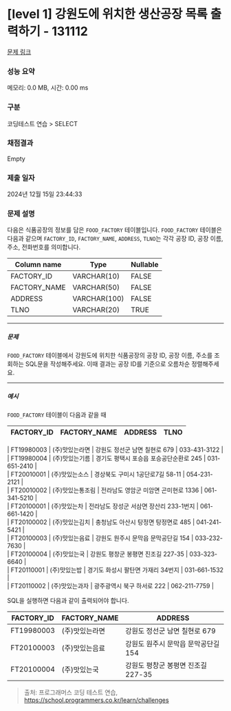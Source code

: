 # [level 1] 강원도에 위치한 생산공장 목록 출력하기 - 131112 

[문제 링크](https://school.programmers.co.kr/learn/courses/30/lessons/131112) 

### 성능 요약

메모리: 0.0 MB, 시간: 0.00 ms

### 구분

코딩테스트 연습 > SELECT

### 채점결과

Empty

### 제출 일자

2024년 12월 15일 23:44:33

### 문제 설명

<p>다음은 식품공장의 정보를 담은 <code>FOOD_FACTORY</code> 테이블입니다. <code>FOOD_FACTORY</code> 테이블은 다음과 같으며 <code>FACTORY_ID</code>, <code>FACTORY_NAME</code>, <code>ADDRESS</code>, <code>TLNO</code>는 각각 공장 ID, 공장 이름, 주소, 전화번호를 의미합니다.</p>
<table class="table">
        <thead><tr>
<th>Column name</th>
<th>Type</th>
<th>Nullable</th>
</tr>
</thead>
        <tbody><tr>
<td>FACTORY_ID</td>
<td>VARCHAR(10)</td>
<td>FALSE</td>
</tr>
<tr>
<td>FACTORY_NAME</td>
<td>VARCHAR(50)</td>
<td>FALSE</td>
</tr>
<tr>
<td>ADDRESS</td>
<td>VARCHAR(100)</td>
<td>FALSE</td>
</tr>
<tr>
<td>TLNO</td>
<td>VARCHAR(20)</td>
<td>TRUE</td>
</tr>
</tbody>
      </table>
<hr>

<h5>문제</h5>

<p><code>FOOD_FACTORY</code> 테이블에서 강원도에 위치한 식품공장의 공장 ID, 공장 이름, 주소를 조회하는 SQL문을 작성해주세요. 이때 결과는 공장 ID를 기준으로 오름차순 정렬해주세요.</p>

<hr>

<h5>예시</h5>

<p><code>FOOD_FACTORY</code> 테이블이 다음과 같을 때</p>
<table class="table">
        <thead><tr>
<th>FACTORY_ID</th>
<th>FACTORY_NAME</th>
<th>ADDRESS</th>
<th>TLNO</th>
</tr>
</thead>
        <tbody></tbody>
      </table>
<p>| FT19980003 | (주)맛있는라면 | 강원도 정선군 남면 칠현로 679 | 033-431-3122 |<br>
| FT19980004 | (주)맛있는기름 | 경기도 평택시 포승읍 포승공단순환로 245 | 031-651-2410 |<br>
| FT20010001 | (주)맛있는소스 | 경상북도 구미시 1공단로7길 58-11 | 054-231-2121 |<br>
| FT20010002 | (주)맛있는통조림 | 전라남도 영암군 미암면 곤미현로 1336 | 061-341-5210 |<br>
| FT20100001 | (주)맛있는차 | 전라남도 장성군 서삼면 장산리 233-1번지 | 061-661-1420 |<br>
| FT20100002 | (주)맛있는김치 | 충청남도 아산시 탕정면 탕정면로 485 | 041-241-5421 |<br>
| FT20100003 | (주)맛있는음료 | 강원도 원주시 문막읍 문막공단길 154 | 033-232-7630 |<br>
| FT20100004 | (주)맛있는국 | 강원도 평창군 봉평면 진조길 227-35 | 033-323-6640 |<br>
| FT20110001 | (주)맛있는밥 | 경기도 화성시 팔탄면 가재리 34번지 | 031-661-1532 |<br>
| FT20110002 | (주)맛있는과자 | 광주광역시 북구 하서로 222 | 062-211-7759 |</p>

<p>SQL을 실행하면 다음과 같이 출력되어야 합니다.</p>
<table class="table">
        <thead><tr>
<th>FACTORY_ID</th>
<th>FACTORY_NAME</th>
<th>ADDRESS</th>
</tr>
</thead>
        <tbody><tr>
<td>FT19980003</td>
<td>(주)맛있는라면</td>
<td>강원도 정선군 남면 칠현로 679</td>
</tr>
<tr>
<td>FT20100003</td>
<td>(주)맛있는음료</td>
<td>강원도 원주시 문막읍 문막공단길 154</td>
</tr>
<tr>
<td>FT20100004</td>
<td>(주)맛있는국</td>
<td>강원도 평창군 봉평면 진조길 227-35</td>
</tr>
</tbody>
      </table>

> 출처: 프로그래머스 코딩 테스트 연습, https://school.programmers.co.kr/learn/challenges